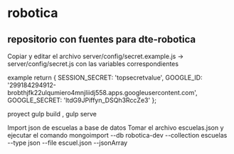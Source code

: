 # robotica

## repositorio con fuentes para dte-robotica


Copiar y editar el archivo server/config/secret.example.js -> server/config/secret.js con las variables correspondientes

example 
return {
		SESSION_SECRET: 'topsecretvalue',
		GOOGLE_ID: '299184294912-brobthjfk22ulqumiero4mnjliidj558.apps.googleusercontent.com',
		GOOGLE_SECRET: 'ltdG9JPiffyn_DSQh3RccZe3'
	};
  
  
  proyect gulp build , gulp serve
  
  
  
  Import json de escuelas a base de datos 
  Tomar el archivo escuelas.json y ejecutar el comando
  mongoimport --db robotica-dev --collection escuelas --type json --file escuel.json --jsonArray

